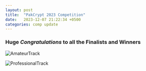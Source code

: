 ```yaml
---
layout: post
title:  "PakCrypt 2023 Competition"
date:   2023-12-07 21:22:34 +0500
categories: comp update
---
```

### Huge *Congratulations* to all the Finalists and Winners

![AmateurTrack](.{{site.baseurl}}/assets/images/amo.png)

![ProfessionalTrack](.{{site.baseurl}}/assets/images/pro.png)
